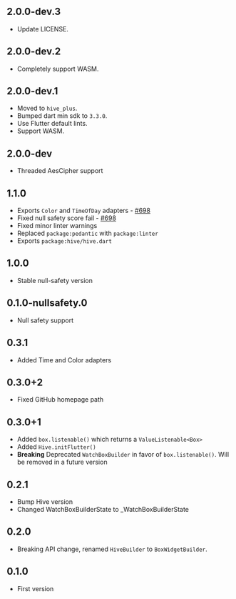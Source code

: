## 2.0.0-dev.3

- Update LICENSE.

## 2.0.0-dev.2

- Completely support WASM.

## 2.0.0-dev.1

- Moved to `hive_plus`.
- Bumped dart min sdk to `3.3.0`.
- Use Flutter default lints.
- Support WASM.

## 2.0.0-dev

- Threaded AesCipher support

## 1.1.0

- Exports `Color` and `TimeOfDay` adapters - [#698](https://github.com/hivedb/hive/pull/698)
- Fixed null safety score fail - [#698](https://github.com/hivedb/hive/pull/698)
- Fixed minor linter warnings
- Replaced `package:pedantic` with `package:linter`
- Exports `package:hive/hive.dart`

## 1.0.0

- Stable null-safety version

## 0.1.0-nullsafety.0

- Null safety support

## 0.3.1

- Added Time and Color adapters

## 0.3.0+2

- Fixed GitHub homepage path

## 0.3.0+1

- Added `box.listenable()` which returns a `ValueListenable<Box>`
- Added `Hive.initFlutter()`
- **Breaking** Deprecated `WatchBoxBuilder` in favor of `box.listenable()`. Will be removed in a future version

## 0.2.1

- Bump Hive version
- Changed WatchBoxBuilderState to \_WatchBoxBuilderState

## 0.2.0

- Breaking API change, renamed `HiveBuilder` to `BoxWidgetBuilder`.

## 0.1.0

- First version
